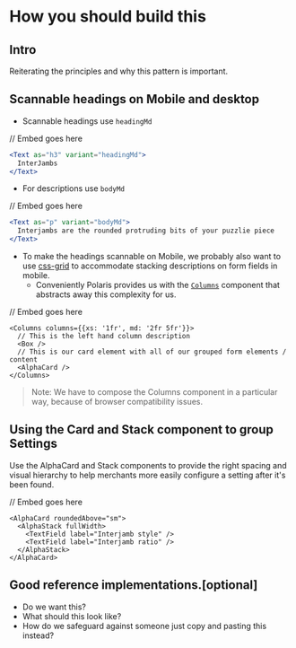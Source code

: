 # How you should build this

## Intro

Reiterating the principles and why this pattern is important.

## Scannable headings on Mobile and desktop

- Scannable headings use `headingMd`

// Embed goes here

```jsx
<Text as="h3" variant="headingMd">
  InterJambs
</Text>
```

- For descriptions use `bodyMd`

// Embed goes here

```jsx
<Text as="p" variant="bodyMd">
  Interjambs are the rounded protruding bits of your puzzlie piece
</Text>
```

- To make the headings scannable on Mobile, we probably also want to use [css-grid](https://mdn.org/css-grid) to accommodate stacking descriptions on form fields in mobile.
  - Conveniently Polaris provides us with the [`Columns`](/components/layout-and-structure/Columns) component that abstracts away this complexity for us.

// Embed goes here

```tsx
<Columns columns={{xs: '1fr', md: '2fr 5fr'}}>
  // This is the left hand column description
  <Box />
  // This is our card element with all of our grouped form elements / content
  <AlphaCard />
</Columns>
```

> Note: We have to compose the Columns component in a particular way, because of browser compatibility issues.

## Using the Card and Stack component to group Settings

Use the AlphaCard and Stack components to provide the right spacing and visual hierarchy
to help merchants more easily configure a setting after it's been found.

// Embed goes here

```tsx
<AlphaCard roundedAbove="sm">
  <AlphaStack fullWidth>
    <TextField label="Interjamb style" />
    <TextField label="Interjamb ratio" />
  </AlphaStack>
</AlphaCard>
```

## Good reference implementations.[optional]

- Do we want this?
- What should this look like?
- How do we safeguard against someone just copy and pasting this instead?
